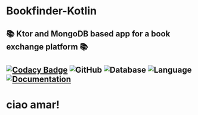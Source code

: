 # Bookfinder-Kotlin
📚 Ktor and MongoDB based app for a book exchange platform 📚
---
[![Codacy Badge](https://app.codacy.com/project/badge/Grade/ca8a2340c844450cbb7aff0551045c21)](https://www.codacy.com/gh/Spoilers-TN/Bookfinder-Kotlin/dashboard?utm_source=github.com&amp;utm_medium=referral&amp;utm_content=Spoilers-TN/Bookfinder-Kotlin&amp;utm_campaign=Badge_Grade) ![GitHub](https://img.shields.io/github/license/Spoilers-TN/Bookfinder-Kotlin?color=green) ![Database](https://img.shields.io/badge/Database-MongoDB-Green) ![Language](https://img.shields.io/badge/Language-Kotlin-purple) [![Documentation](https://img.shields.io/badge/Documentation-Dokka-purple)](https://bookfinder-docs.spoilers.tn.it/)
---
# ciao amar!